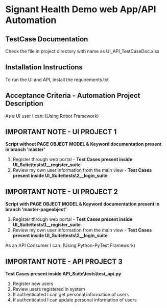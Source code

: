 # Signant Health Demo web App/API Automation #

## TestCase Documentation ##
Check the file in project directory with name as UI_API_TestCaseDoc.xlsx

## Installation Instructions ##
To run the UI and API, install the requirements.txt

## Acceptance Criteria - Automation Project Description ##

As a UI user I can: (Using Robot Framework)

 ## IMPORTANT NOTE - UI PROJECT 1 ##
 **Script without PAGE OBJECT MODEL & Keyword documentation present in branch 'master'**
 1. Register through web portal - **Test Cases present inside UI_Suite\tests\1__register_suite**
 2. Review my own user information from the main view - **Test Cases present inside UI_Suite\tests\2__login_suite**

 ## IMPORTANT NOTE - UI PROJECT 2 ##
**Script with PAGE OBJECT MODEL & Keyword documentation present in branch 'master-pageobject'**
 1. Register through web portal - **Test Cases present inside UI_Suite\tests\1__register_suite**
 2. Review my own user information from the main view - **Test Cases present inside UI_Suite\tests\2__login_suite**



As an API Consumer I can: (Using Python-PyTest Framework)
 ## IMPORTANT NOTE - API PROJECT 3 ##
**Test Cases present inside API_Suite\tests\test_api.py**
 1. Register new users
 2. Review users registered in system
 3. If authenticated I can get personal information of users
 4. If authenticated I can update personal information of users





